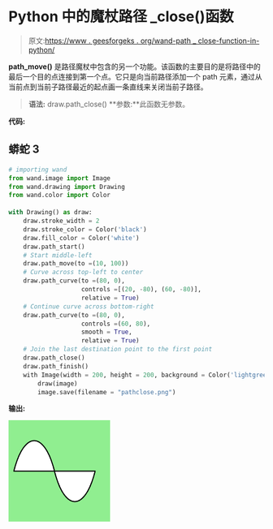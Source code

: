 # Python 中的魔杖路径 _close()函数

> 原文:[https://www . geesforgeks . org/wand-path _ close-function-in-python/](https://www.geeksforgeeks.org/wand-path_close-function-in-python/)

**path_move()** 是路径魔杖中包含的另一个功能。该函数的主要目的是将路径中的最后一个目的点连接到第一个点。它只是向当前路径添加一个 path 元素，通过从当前点到当前子路径最近的起点画一条直线来关闭当前子路径。

> **语法:** draw.path_close()
> **参数:**此函数无参数。

**代码:**

## 蟒蛇 3

```py
# importing wand
from wand.image import Image
from wand.drawing import Drawing
from wand.color import Color

with Drawing() as draw:
    draw.stroke_width = 2
    draw.stroke_color = Color('black')
    draw.fill_color = Color('white')
    draw.path_start()
    # Start middle-left
    draw.path_move(to =(10, 100))
    # Curve across top-left to center
    draw.path_curve(to =(80, 0),
                    controls =[(20, -80), (60, -80)],
                    relative = True)
    # Continue curve across bottom-right
    draw.path_curve(to =(80, 0),
                    controls =(60, 80),
                    smooth = True,
                    relative = True)
    # Join the last destination point to the first point
    draw.path_close()
    draw.path_finish()
    with Image(width = 200, height = 200, background = Color('lightgreen')) as image:
        draw(image)
        image.save(filename = "pathclose.png")
```

**输出:**

![](img/2f3230b4ec4990dd9c45140310c597f9.png)